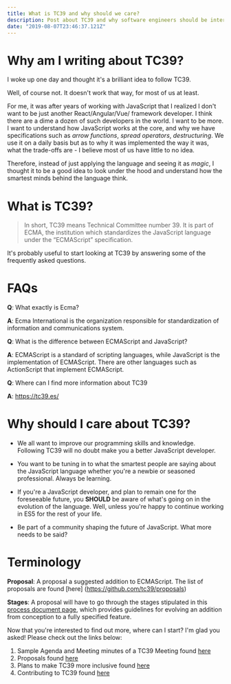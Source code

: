 ```yaml
---
title: What is TC39 and why should we care?
description: Post about TC39 and why software engineers should be interested in it
date: "2019-08-07T23:46:37.121Z"
---
```


# Why am I writing about TC39?
I woke up one day and thought it's a brilliant idea to follow TC39. 

Well, of course not. It doesn't work that way, for most of us at least.

For me, it was after years of working with JavaScript that I realized I don't want to be just another React/Angular/Vue/ framework developer. I think there are a dime a dozen of such developers in the world. I want to be more. I want to understand how JavaScript works at the core, and why we have specifications such as *arrow functions*, *spread operators*, *destructuring*. We use it on a daily basis but as to why it was implemented the way it was, what the trade-offs are - I believe most of us have little to no idea.

Therefore, instead of just applying the language and seeing it as *magic*, I thought it to be a good idea to look under the hood and understand how the smartest minds behind the language think.

# What is TC39?

> In short, TC39 means Technical Committee number 39. It is part of ECMA, the institution which standardizes the JavaScript language under the “ECMAScript” specification.

It's probably useful to start looking at TC39 by answering some of the frequently asked questions.

# FAQs

**Q**: What exactly is Ecma?

**A**: Ecma International is the organization responsible for standardization of information and communications system.

**Q**: What is the difference between ECMAScript and JavaScript?

**A**: ECMAScript is a standard of scripting languages, while JavaScript is the implementation of ECMAScript. There are other languages such as ActionScript that implement ECMAScript.

**Q**: Where can I find more information about TC39

**A**: https://tc39.es/

# Why should I care about TC39?

* We all want to improve our programming skills and knowledge. Following TC39 will no doubt make you a better JavaScript developer.

* You want to be tuning in to what the smartest people are saying about the JavaScript language whether you're a newbie or seasoned professional. Always be learning.

* If you're a JavaScript developer, and plan to remain one for the foreseeable future, you **SHOULD** be aware of what's going on in the evolution of the language. Well, unless you're happy to continue working in ES5 for the rest of your life.

* Be part of a community shaping the future of JavaScript. What more needs to be said?


# Terminology

**Proposal**: A proposal a suggested addition to ECMAScript. The list of proposals are found [here]
(https://github.com/tc39/proposals)

**Stages**: A proposal will have to go through the stages stipulated in this [process document page](https://tc39.es/process-document/), which provides guidelines for evolving an addition from conception to a fully specified feature.

Now that you're interested to find out more, where can I start? I'm glad you asked! Please check out the links below: 

1. Sample Agenda and Meeting minutes of a TC39 Meeting found [here](https://github.com/tc39/agendas/tree/master/2019)
2. Proposals found [here](https://github.com/tc39/proposals)
3. Plans to make TC39 more inclusive found [here](https://esdiscuss.org/topic/a-plan-to-help-tc39-become-more-open-up-to-community-contributions-and-participations)
4. Contributing to TC39 found [here](https://github.com/tc39/ecma262/blob/master/CONTRIBUTING.md)


